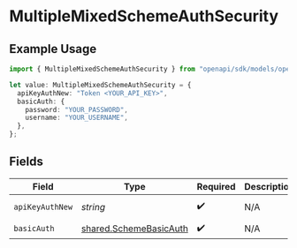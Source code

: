 # MultipleMixedSchemeAuthSecurity

## Example Usage

```typescript
import { MultipleMixedSchemeAuthSecurity } from "openapi/sdk/models/operations";

let value: MultipleMixedSchemeAuthSecurity = {
  apiKeyAuthNew: "Token <YOUR_API_KEY>",
  basicAuth: {
    password: "YOUR_PASSWORD",
    username: "YOUR_USERNAME",
  },
};
```

## Fields

| Field                                                                   | Type                                                                    | Required                                                                | Description                                                             | Example                                                                 |
| ----------------------------------------------------------------------- | ----------------------------------------------------------------------- | ----------------------------------------------------------------------- | ----------------------------------------------------------------------- | ----------------------------------------------------------------------- |
| `apiKeyAuthNew`                                                         | *string*                                                                | :heavy_check_mark:                                                      | N/A                                                                     | Token <YOUR_API_KEY>                                                    |
| `basicAuth`                                                             | [shared.SchemeBasicAuth](../../../sdk/models/shared/schemebasicauth.md) | :heavy_check_mark:                                                      | N/A                                                                     |                                                                         |